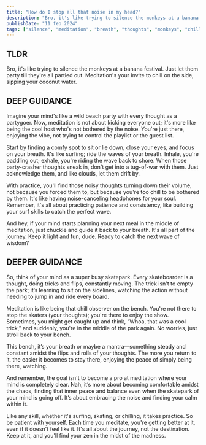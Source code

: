 ```yaml
---
title: "How do I stop all that noise in my head?"
description: "Bro, it's like trying to silence the monkeys at a banana festival. Just let them party till they're all partied out."
publishDate: "11 feb 2024"
tags: ["silence", "meditation", "breath", "thoughts", "monkeys", "chill"]
---
```


## TLDR

Bro, it's like trying to silence the monkeys at a banana festival. Just let them party till they're all partied out. Meditation's your invite to chill on the side, sipping your coconut water.

## DEEP GUIDANCE

Imagine your mind's like a wild beach party with every thought as a partygoer. Now, meditation is not about kicking everyone out; it's more like being the cool host who's not bothered by the noise. You're just there, enjoying the vibe, not trying to control the playlist or the guest list.

Start by finding a comfy spot to sit or lie down, close your eyes, and focus on your breath. It's like surfing; ride the waves of your breath. Inhale, you're paddling out; exhale, you're riding the wave back to shore. When those party-crasher thoughts sneak in, don't get into a tug-of-war with them. Just acknowledge them, and like clouds, let them drift by.

With practice, you'll find those noisy thoughts turning down their volume, not because you forced them to, but because you're too chill to be bothered by them. It's like having noise-canceling headphones for your soul. Remember, it's all about practicing patience and consistency, like building your surf skills to catch the perfect wave.

And hey, if your mind starts planning your next meal in the middle of meditation, just chuckle and guide it back to your breath. It's all part of the journey. Keep it light and fun, dude. Ready to catch the next wave of wisdom?

## DEEPER GUIDANCE

So, think of your mind as a super busy skatepark. Every skateboarder is a thought, doing tricks and flips, constantly moving. The trick isn't to empty the park; it’s learning to sit on the sidelines, watching the action without needing to jump in and ride every board.

Meditation is like being that chill observer on the bench. You're not there to stop the skaters (your thoughts); you're there to enjoy the show. Sometimes, you might get caught up and think, “Whoa, that was a cool trick,” and suddenly, you're in the middle of the park again. No worries, just stroll back to your bench.

This bench, it’s your breath or maybe a mantra—something steady and constant amidst the flips and rolls of your thoughts. The more you return to it, the easier it becomes to stay there, enjoying the peace of simply being there, watching.

And remember, the goal isn't to become a pro at meditation where your mind is completely clear. Nah, it’s more about becoming comfortable amidst the chaos, finding that inner peace and balance even when the skatepark of your mind is going off. It’s about embracing the noise and finding your calm within it.

Like any skill, whether it's surfing, skating, or chilling, it takes practice. So be patient with yourself. Each time you meditate, you're getting better at it, even if it doesn't feel like it. It's all about the journey, not the destination. Keep at it, and you'll find your zen in the midst of the madness.
